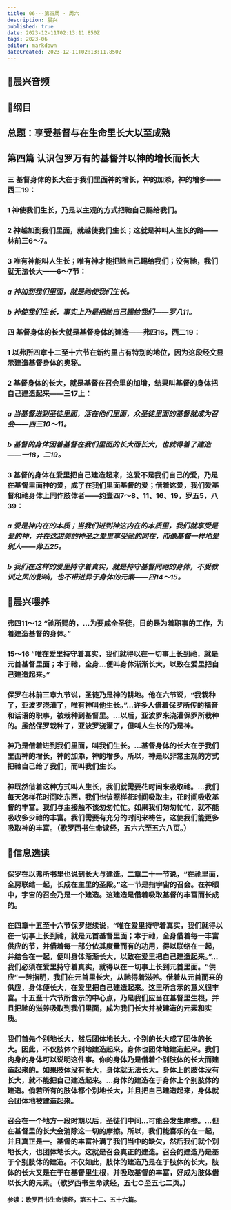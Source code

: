 ```yaml
---
title: 06---第四周 · 周六
description: 晨兴
published: true
date: 2023-12-11T02:13:11.850Z
tags: 2023-06
editor: markdown
dateCreated: 2023-12-11T02:13:11.850Z
---
```


## 🎵晨兴音频

## 📖纲目

## 总题：享受基督与在生命里长大以至成熟

## 第四篇   认识包罗万有的基督并以神的增长而长大

### 三   基督身体的长大在于我们里面神的增长，神的加添，神的增多——西二19：

### 1   神使我们生长，乃是以主观的方式把祂自己赐给我们。

### 2   神越加到我们里面，就越使我们生长；这就是神叫人生长的路——林前三6～7。

### 3   唯有神能叫人生长；唯有神才能把祂自己赐给我们；没有祂，我们就无法长大——6～7节：

### *a   神加到我们里面，就是祂使我们生长。*

### *b   神使我们生长，事实上乃是把祂自己赐给我们——罗八11。*

### 四   基督身体的长大就是基督身体的建造——弗四16，西二19：

### 1   以弗所四章十二至十六节在新约里占有特别的地位，因为这段经文显示建造基督身体的奥秘。

### 2   基督身体的长大，就是基督在召会里的加增，结果叫基督的身体把自己建造起来——三17上：

### *a   当基督进到圣徒里面，活在他们里面，众圣徒里面的基督就成为召会——西三10～11。*

### *b   基督的身体因着基督在我们里面的长大而长大，也就得着了建造——一18，二19。*

### 3   基督的身体在爱里把自己建造起来，这爱不是我们自己的爱，乃是在基督里面神的爱，成了在我们里面基督的爱；借着这爱，我们爱基督和祂身体上同作肢体者——约壹四7～8、11、16、19，罗五5，八39：

### *a   爱是神内在的本质；当我们进到神这内在的本质里，我们就享受是爱的神，并在这甜美的神圣之爱里享受祂的同在，而像基督一样地爱别人——弗五25。*

### *b   我们在这样的爱里持守着真实，就是持守基督同祂的身体，不受教训之风的影响，也不带进异于身体的元素——四14～15。*

## 📖晨兴喂养

### 弗四11～12   “祂所赐的，…为要成全圣徒，目的是为着职事的工作，为着建造基督的身体。”

### 15～16   “唯在爱里持守着真实，我们就得以在一切事上长到祂，就是元首基督里面；本于祂，全身…便叫身体渐渐长大，以致在爱里把自己建造起来。”

### 保罗在林前三章九节说，圣徒乃是神的耕地。他在六节说，“我栽种了，亚波罗浇灌了，唯有神叫他生长。”…许多人借着保罗所传的福音和话语的职事，被栽种到基督里。…以后，亚波罗来浇灌保罗所栽种的。虽然保罗栽种了，亚波罗浇灌了，但叫人生长的乃是神。

### 神乃是借着进到我们里面，叫我们生长。…基督身体的长大在于我们里面神的增长，神的加添，神的增多。所以，神是以非常主观的方式把祂自己给了我们，而叫我们生长。

### 神既然借着这种方式叫人生长，我们就需要花时间来吸取祂。…我们每天怎样花时间吃东西，我们也该照样花时间吸取主，花时间吸收基督的丰富。我们与主接触不该匆匆忙忙。如果我们匆匆忙忙，就不能吸收多少祂的丰富。我们需要有充分的时间来祷告，这使我们能更多吸取神的丰富。（歌罗西书生命读经，五六六至五六八页。）

## 📖信息选读

### 保罗在以弗所书里也说到长大与建造。二章二十一节说，“在祂里面，全房联结一起，长成在主里的圣殿。”这一节是指宇宙的召会。在神眼中，宇宙的召会乃是一个建造。这建造是借着吸取基督的丰富而长成的。

### 在四章十五至十六节保罗继续说，“唯在爱里持守着真实，我们就得以在一切事上长到祂，就是元首基督里面；本于祂，全身借着每一丰富供应的节，并借着每一部分依其度量而有的功用，得以联络在一起，并结合在一起，便叫身体渐渐长大，以致在爱里把自己建造起来。”…我们必须在爱里持守着真实，就得以在一切事上长到元首里面。“供应”一辞指明，我们在元首里长大，从祂得着滋养。借着从元首而来的供应，身体便长大，在爱里把自己建造起来。这里所含示的意义很丰富。十五至十六节所含示的中心点，乃是我们应当在基督里生根，并且把祂的滋养吸取到我们里面，成为我们长大并被建造的元素和实质。

### 我们首先个别地长大，然后团体地长大。个别的长大成了团体的长大。因此，不仅肢体个别地建造起来，身体也团体地建造起来。我们肉身的身体可以说明这件事。你的身体乃是借着个别肢体的长大而建造起来的。如果肢体没有长大，身体就无法长大。身体上的肢体没有长大，就不能把自己建造起来。…身体的建造在于身体上个别肢体的建造。倘若所有的肢体都个别地长大，并且把自己建造起来，身体就会团体地被建造起来。

### 召会在一个地方一段时期以后，圣徒们中间…可能会发生摩擦。…但在基督里的长大会消除这一切的摩擦。所以，我们能喜乐的在一起，并且真正是一。基督的丰富补满了我们当中的缺欠，然后我们就个别地长大，也团体地长大。这就是召会真正的建造。召会的建造乃是基于个别肢体的建造。不仅如此，肢体的建造乃是在于肢体的长大，肢体的长大又是在于在基督里生根，并吸取基督的丰富，好成为肢体借以长大的元素。（歌罗西书生命读经，五七○至五七二页。）

**参读：歌罗西书生命读经，第五十二、五十六篇。**
<!-- Google tag (gtag.js) -->
<script async src="https://www.googletagmanager.com/gtag/js?id=G-1P8709Z16T"></script>
<script>
  window.dataLayer = window.dataLayer || [];
  function gtag(){dataLayer.push(arguments);}
  gtag('js', new Date());

  gtag('config', 'G-1P8709Z16T');
</script>